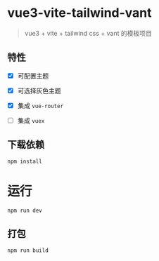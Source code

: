 # vue3-vite-tailwind-vant

> vue3 + vite + tailwind css + vant 的模板项目

## 特性

- [x] 可配置主题

- [x] 可选择灰色主题

- [x] 集成 `vue-router`

- [ ] 集成 `vuex`


## 下载依赖

```
npm install
```

# 运行

```
npm run dev
```

## 打包

```
npm run build
```


